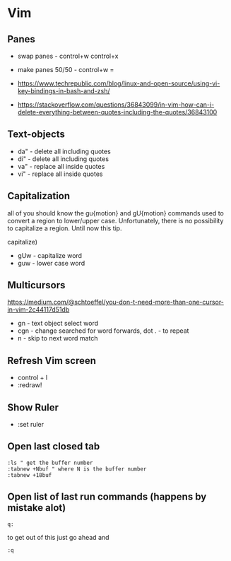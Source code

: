# Vim

## Panes

* swap panes - control+w control+x
* make panes 50/50 - control+w =

* https://www.techrepublic.com/blog/linux-and-open-source/using-vi-key-bindings-in-bash-and-zsh/
* https://stackoverflow.com/questions/36843099/in-vim-how-can-i-delete-everything-between-quotes-including-the-quotes/36843100

## Text-objects

* da"  - delete all including quotes
* di"  - delete all including quotes
* va"  - replace all inside quotes
* vi"  - replace all inside quotes

## Capitalization
all of you should know the gu{motion} and gU{motion} commands used to convert a region to lower/upper case. Unfortunately, there is no possibility to capitalize a region. Until now this tip.

capitalize)

* gUw - capitalize word
* guw - lower case word

## Multicursors
https://medium.com/@schtoeffel/you-don-t-need-more-than-one-cursor-in-vim-2c44117d51db

* gn - text object select word
* cgn - change searched for word forwards, dot . - to repeat
* n - skip to next word match

## Refresh Vim screen
* control + l
* :redraw!

## Show Ruler

* :set ruler

## Open last closed tab
```
:ls " get the buffer number
:tabnew +Nbuf " where N is the buffer number
:tabnew +18buf
```

## Open list of last run commands (happens by mistake alot)
```
q:
```
to get out of this just go ahead and
```
:q
```
